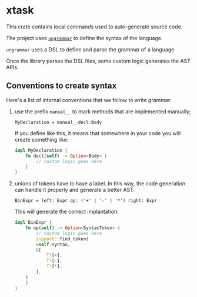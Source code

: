 # xtask

This crate contains local commands used to auto-generate source code.

The project uses [`ungrammar`](https://github.com/rust-analyzer/ungrammar) to define the syntax of the language.

`ungrammar` uses a DSL to define and parse the grammar of a language.

Once the library parses the DSL files, some custom logic generates the AST APIs.

## Conventions to create syntax

Here's a list of internal conventions that we follow to write grammar:

1. use the prefix `manual__` to mark methods that are implemented manually;

	```text
	MyDeclaration = manual__decl:Body
	```

	If you define like this, it means that somewhere in your code you will create something like:

	```rust
	impl MyDeclaration {
		fn decl(self) -> Option<Body> {
			// custom logic goes here
		}
	}
	```

2. unions of tokens have to have a label. In this way, the code generation can handle it properly and generate a better AST.

	```text
	BinExpr = left: Expr op: ('+' | '-' | '*') right: Expr
	```

	This will generate the correct implantation:

	```rust
	impl BinExpr {
		fn op(self) -> Option<SyntaxToken> {
			// custom logic goes here
			support::find_token(
			&self.syntax,
			&[
				T![+],
				T![-],
				T![*],
			],
		)
		}
	}
	```
